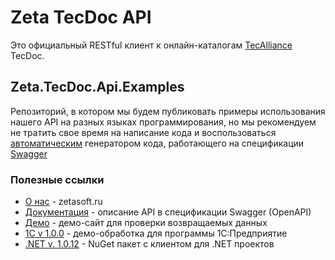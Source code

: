 # Zeta TecDoc API 

Это официальный RESTful клиент к онлайн-каталогам [TecAlliance](https://www.tecalliance.net/ru/) TecDoc.

## Zeta.TecDoc.Api.Examples

Репозиторий, в котором мы будем публиковать примеры использования нашего API на разных языках программирования, но мы рекомендуем не тратить свое время на написание кода и воспользоваться [автоматическим](https://github.com/swagger-api/swagger-codegen) генератором кода, работающего на спецификации [Swagger](https://swagger.io/)

### Полезные ссылки
- [О нас](https://www.zetasoft.ru/) - zetasoft.ru
- [Документация](http://api.tecdoc.zetasoft.ru/api/index.html) - описание API в спецификации Swagger (OpenAPI)
- [Демо](http://demo.tecdoc.zetasoft.ru/) - демо-сайт для проверки возвращаемых данных
- [1С v 1.0.0](http://api.tecdoc.zetasoft.ru/f/1C.1.0.0.zip) - демо-обработка для программы 1С:Предприятие
- [.NET v. 1.0.12](http://api.tecdoc.zetasoft.ru/f/Net.1.0.12.zip) - NuGet пакет с клиентом для .NET проектов
